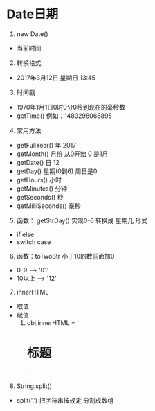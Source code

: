 Date日期
====
1. new Date()
  * 当前时间
2. 转换格式
  * 2017年3月12日 星期日 13:45
3. 时间戳
  * 1970年1月1日0时0分0秒到现在的毫秒数
  * getTime() 例如：1489298066895
4. 常用方法
  * getFullYear() 年 2017
  * getMonth()    月份 从0开始 0 是1月
  * getDate()     日      12
  * getDay()      星期(0到6)  周日是0  
  * getHours()    小时
  * getMinutes()  分钟
  * getSeconds()  秒
  * getMilliSeconds() 毫秒
5. 函数： getStrDay() 实现0-6 转换成 星期几 形式
  * if else
  * switch case
6. 函数：toTwoStr 小于10的数前面加0
  * 0-9 --> '01'
  * 10以上 --> '12'
7. innerHTML
  * 取值
  * 赋值
    1. obj.innerHTML = '<h1>标题</h1>'
8. String.split()
  * split(',') 把字符串按规定 分割成数组
  
